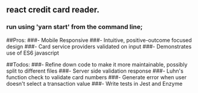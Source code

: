 ## react credit card reader.
### run using 'yarn start' from the command line;

##Pros:
###- Mobile Responsive
###- Intuitive, positive-outcome focused design
###- Card service providers validated on input
###- Demonstrates use of ES6 javascript

##Todos:
###- Refine down code to make it more maintainable, possibly split to different files
###- Server side validation response
###- Luhn's function check to validate card numbers
###- Generate error when user doesn't select a transaction value
###- Write tests in Jest and Enzyme
